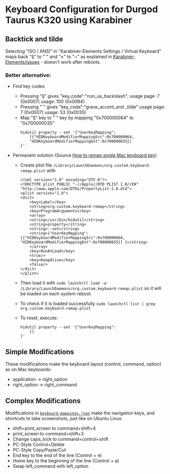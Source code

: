 # Keyboard Configuration for Durgod Taurus K320 using Karabiner

## Backtick and tilde
Selecting "ISO / ANSI" in "Karabiner-Elements Settings / Virtual Keyboard" maps back "§" to "`" and "±" to "~" as explained in [Karabiner-Elements/issues](https://github.com/pqrs-org/Karabiner-Elements/issues/345) - doesn't work after reboots.

### Better alternative:
- Find key codes
    * Pressing "§" gives "key_code":"non_us_backslash"; usage page: 7 (0x0007) usage: 100 (0x0064)
    * Pressing "`" gives "key_code":"grave_accent_and _tilde" usage page: 7 (0x0007) usage: 53 (0x0035)
    * Map "§" key to "`" key by mapping "0x700000064" to "0x700000035"
        ```
        hidutil property --set '{"UserKeyMapping":
            [{"HIDKeyboardModifierMappingSrc":0x700000064,
            "HIDKeyboardModifierMappingDst":0x700000035}]
        }'
        ```

- Permanent solution (Source [How to remap single Mac keyboard key](https://www.grzegorowski.com/how-to-remap-single-mac-keyboard-key))
    * Create plist file `/Library/LaunchDaemons/org.custom.keyboard-remap.plist` with

        ```
        <?xml version="1.0" encoding="UTF-8"?>
        <!DOCTYPE plist PUBLIC "-//Apple//DTD PLIST 1.0//EN" "http://www.apple.com/DTDs/PropertyList-1.0.dtd">
        <plist version="1.0">
        <dict>
            <key>Label</key>
            <string>org.custom.keyboard-remap</string>
            <key>ProgramArguments</key>
            <array>
            <string>/usr/bin/hidutil</string>
            <string>property</string>
            <string>--set</string>
            <string>{"UserKeyMapping": [{"HIDKeyboardModifierMappingSrc":0x700000064, "HIDKeyboardModifierMappingDst":0x700000035}] }</string>
            </array>
            <key>RunAtLoad</key>
            <true/>
            <key>KeepAlive</key>
            <false/>
        </dict>
        </plist>
        ```
    * Then load it with `sudo launchctl load -w /Library/LaunchDaemons/org.custom.keyboard-remap.plist` so it will be loaded on each system reboot.

    * To check if it is loaded successfully `sudo launchctl list | grep org.custom.keyboard-remap.plist`

    * To reset, execute:
    
        ```
        hidutil property --set '{"UserKeyMapping": 
            []
        }'
        ```

## Simple Modifications
These modifications make the keyboard layout (control, command, option) as on Mac keyboards:

* application -> right_option
* right_option -> right_command

## Complex Modifications
Modifications in [`keyboard-mappings.json`](https://raw.githubusercontent.com/markolalovic/my-macos-config-files/main/keyboard/keyboard-mappings.json) make the navigation keys, and shortcuts to take screenshots, just like on Ubuntu Linux:

* shift+print_screen to command+shift+4
* print_screen to command+shift+3
* Change caps_lock to command+control+shift
* PC-Style Control+Delete
* PC-Style Copy/Paste/Cut
* End key to the end of the line (Control + e)
* Home key to the beginning of the line (Control + a)
* Swap left_command with left_option
